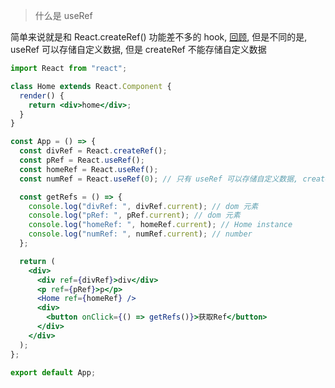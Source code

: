 > 什么是 useRef

简单来说就是和 React.createRef() 功能差不多的 hook, [回顾](/react/base/react-get-dom), 但是不同的是, useRef 可以存储自定义数据, 但是 createRef 不能存储自定义数据

```jsx
import React from "react";

class Home extends React.Component {
  render() {
    return <div>home</div>;
  }
}

const App = () => {
  const divRef = React.createRef();
  const pRef = React.useRef();
  const homeRef = React.useRef();
  const numRef = React.useRef(0); // 只有 useRef 可以存储自定义数据, createRef 不能

  const getRefs = () => {
    console.log("divRef: ", divRef.current); // dom 元素
    console.log("pRef: ", pRef.current); // dom 元素
    console.log("homeRef: ", homeRef.current); // Home instance
    console.log("numRef: ", numRef.current); // number
  };

  return (
    <div>
      <div ref={divRef}>div</div>
      <p ref={pRef}>p</p>
      <Home ref={homeRef} />
      <div>
        <button onClick={() => getRefs()}>获取Ref</button>
      </div>
    </div>
  );
};

export default App;
```
